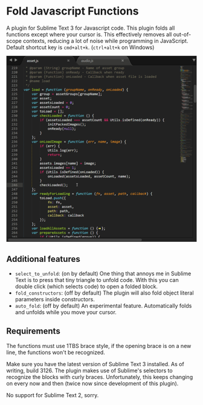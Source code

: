 # Fold Javascript Functions 

A plugin for Sublime Text 3 for Javascript code. This plugin folds all functions except where your cursor is. This effectively removes all out-of-scope contexts, reducing a lot of noise while programming in JavaScript. 
Default shortcut key is ``cmd+alt+k``. (``ctrl+alt+k`` on Windows) 

![Example gif](/image/example.gif?raw=true "Fold all functions out of scope.")

## Additional features

* ``select_to_unfold``: (on by default) One thing that annoys me in Sublime Text is to press that tiny triangle to unfold code. With this you can double click (which selects code) to open a folded block.
* ``fold_constructors``: (off by default) The plugin will also fold object literal parameters inside constructors.
* ``auto_fold``: (off by default) An experimental feature. Automatically folds and unfolds while you move your cursor. 

## Requirements

The functions must use 1TBS brace style, if the opening brace is on a new line, the functions won't be recognized.

Make sure you have the latest version of Sublime Text 3 installed. As of writing, build 3126.
The plugin makes use of Sublime's selectors to recognize the blocks with curly braces. Unfortunately, this keeps changing on every now and then (twice now since development of this plugin).

No support for Sublime Text 2, sorry.